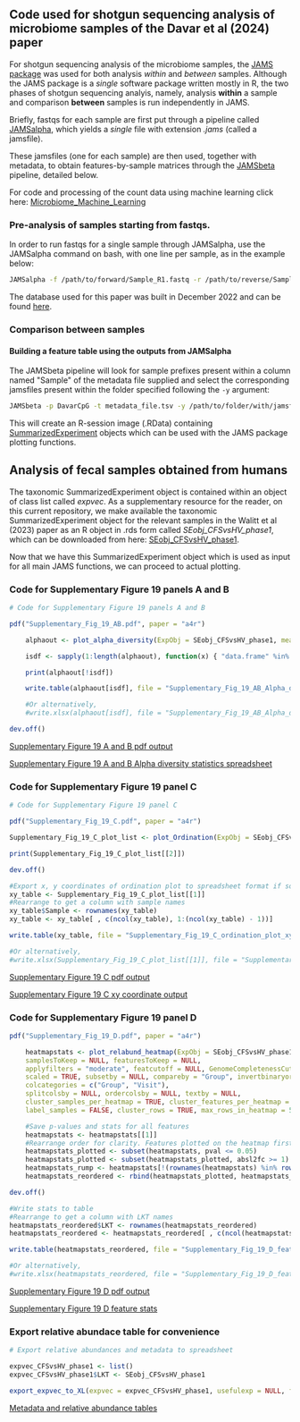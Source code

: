 ## Code used for shotgun sequencing analysis of microbiome samples of the Davar et al (2024) paper

For shotgun sequencing analysis of the microbiome samples, the [JAMS package](https://github.com/johnmcculloch/JAMS_BW) was used for both analysis *within* and *between* samples. Although the JAMS package is a *single* software package written mostly in R, the two phases of shotgun sequencing analyis, namely, analysis **within** a sample and comparison **between** samples is run independently in JAMS.

Briefly, fastqs for each sample are first put through a pipeline called [JAMSalpha](https://github.com/johnmcculloch/JAMS_BW/wiki/JAMSalpha), which yields a _single_ file with extension _.jams_ (called a jamsfile).

These jamsfiles (one for each sample) are then used, together with metadata, to obtain features-by-sample matrices through the [JAMSbeta](https://github.com/johnmcculloch/JAMS_BW/wiki/JAMSbeta) pipeline, detailed below.

For code and processing of the count data using machine learning click here: [Microbiome_Machine_Learning](docs/Microbiome_Machine_Learning.md)

### Pre-analysis of samples starting from fastqs.
In order to run fastqs for a single sample through JAMSalpha, use the JAMSalpha command on bash, with one line per sample, as in the example below:
```bash
JAMSalpha -f /path/to/forward/Sample_R1.fastq -r /path/to/reverse/Sample_R2.fastq -d /path/to/JAMSdb/JAMSdbApr2020_96Gbk2db -A metagenome -p SamplePrefix
```

The database used for this paper was built in December 2022 and can be found [here](https://hpc.nih.gov/~mccullochja/JAMSdb202212.tar.gz).

### Comparison between samples
#### Building a feature table using the outputs from JAMSalpha
The JAMSbeta pipeline will look for sample prefixes present within a column named "Sample" of the metadata file supplied and select the corresponding jamsfiles present within the folder specified following the `-y` argument:

```bash
JAMSbeta -p DavarCpG -t metadata_file.tsv -y /path/to/folder/with/jamsfiles
```

This will create an R-session image (.RData) containing [SummarizedExperiment](https://bioconductor.org/packages/release/bioc/html/SummarizedExperiment.html) objects which can be used with the JAMS package plotting functions.

## Analysis of fecal samples obtained from humans

The taxonomic SummarizedExperiment object is contained within an object of class list called _expvec_.
As a supplementary resource for the reader, on this current repository, we make available the taxonomic SummarizedExperiment object for the relevant samples in the Walitt et al (2023) paper as an R object in .rds form called _SEobj_CFSvsHV_phase1_, which can be downloaded from here: [SEobj_CFSvsHV_phase1](../data/SEobj_CFSvsHV_phase1.rds).

Now that we have this SummarizedExperiment object which is used as input for all main JAMS functions, we can proceed to actual plotting.


### Code for Supplementary Figure 19 panels A and B

```R
# Code for Supplementary Figure 19 panels A and B

pdf("Supplementary_Fig_19_AB.pdf", paper = "a4r")

    alphaout <- plot_alpha_diversity(ExpObj = SEobj_CFSvsHV_phase1, measures = c("Observed", "InvSimpson"), stratify_by_kingdoms = TRUE, glomby = NULL, samplesToKeep = NULL, featuresToKeep = NULL, subsetby = NULL, compareby = "Group", colourby = "Group", shapeby = NULL, facetby = NULL, wrap_facet = FALSE, overlay_boxplot = FALSE, applyfilters = "light", featcutoff = NULL, GenomeCompletenessCutoff = NULL, PctFromCtgscutoff = NULL, PPM_normalize_to_bases_sequenced = FALSE, cdict = NULL, addtit = "Only samples from visit 1", signiflabel = "p.format", max_pairwise_cats = 4, ignoreunclassified = TRUE, class_to_ignore = "N_A", returnstats = TRUE)

    isdf <- sapply(1:length(alphaout), function(x) { "data.frame" %in% (sapply(alphaout, class)[[x]]) } )

    print(alphaout[!isdf])

    write.table(alphaout[isdf], file = "Supplementary_Fig_19_AB_Alpha_diversity_stats.tsv", quote = FALSE, sep = "\t", row.names = FALSE)

    #Or alternatively,
    #write.xlsx(alphaout[isdf], file = "Supplementary_Fig_19_AB_Alpha_diversity_stats.xlsx", colnames = TRUE, rownames = FALSE, colWidths = "auto", borders = "all")

dev.off()

```

[Supplementary Figure 19 A and B pdf output](../pdfs/Supplementary_Fig_19_AB.pdf)

[Supplementary Figure 19 A and B Alpha diversity statistics spreadsheet](../data/Supplementary_Fig_19_AB_Alpha_diversity_stats.tsv)




### Code for Supplementary Figure 19 panel C

```R
# Code for Supplementary Figure 19 panel C

pdf("Supplementary_Fig_19_C.pdf", paper = "a4r")

Supplementary_Fig_19_C_plot_list <- plot_Ordination(ExpObj = SEobj_CFSvsHV_phase1, glomby = NULL, subsetby = NULL, samplesToKeep = NULL, samplesToHighlight = NULL, featuresToKeep = NULL, ignoreunclassified = TRUE, applyfilters = NULL, featcutoff = NULL, GenomeCompletenessCutoff = NULL, PctFromCtgscutoff = NULL, PPM_normalize_to_bases_sequenced = FALSE, algorithm = "PCoA", distmethod = "bray", compareby = "Group", colourby = "Group", shapeby = "Visit", ellipseby = "Group", sizeby = NULL, pairby = NULL, textby = NULL, dotsize = 2, dotborder = NULL, log2tran = TRUE, transp = TRUE, perplx = NULL, max_neighbors = 15, permanova = TRUE, plotcentroids = plotcentroids, highlight_centroids = FALSE, show_centroid_distances = FALSE, addtit = paste("Only samples from visit 1"), cdict = NULL, grid = FALSE, forceaspectratio = 1, threads = 8, class_to_ignore = "N_A", return_coordinates_matrix = TRUE)

print(Supplementary_Fig_19_C_plot_list[[2]])

dev.off()

#Export x, y coordinates of ordination plot to spreadsheet format if so wished
xy_table <- Supplementary_Fig_19_C_plot_list[[1]]
#Rearrange to get a column with sample names
xy_table$Sample <- rownames(xy_table)
xy_table <- xy_table[ , c(ncol(xy_table), 1:(ncol(xy_table) - 1))]

write.table(xy_table, file = "Supplementary_Fig_19_C_ordination_plot_xy_coordinates.tsv", quote = FALSE, sep = "\t", row.names = FALSE)

#Or alternatively,
#write.xlsx(Supplementary_Fig_19_C_plot_list[[1]], file = "Supplementary_Fig_19_C_ordination_plot_xy_coordinates.xlsx", colNames = TRUE, rowNames = TRUE, colWidths = "auto", borders = "all")

```

[Supplementary Figure 19 C pdf output](../pdfs/Supplementary_Fig_19_C.pdf)

[Supplementary Figure 19 C xy coordinate output](../data/Supplementary_Fig_19_C_ordination_plot_xy_coordinates.tsv)




### Code for Supplementary Figure 19 panel D

```R
pdf("Supplementary_Fig_19_D.pdf", paper = "a4r")

    heatmapstats <- plot_relabund_heatmap(ExpObj = SEobj_CFSvsHV_phase1, glomby = NULL, hmtype = "comparative",
    samplesToKeep = NULL, featuresToKeep = NULL,
    applyfilters = "moderate", featcutoff = NULL, GenomeCompletenessCutoff = NULL, PPM_normalize_to_bases_sequenced = FALSE,
    scaled = TRUE, subsetby = NULL, compareby = "Group", invertbinaryorder = TRUE, showonlypbelow = 0.05, adj_pval_for_threshold = FALSE, minl2fc = 1, ntop = NULL,
    colcategories = c("Group", "Visit"),
    splitcolsby = NULL, ordercolsby = NULL, textby = NULL,
    cluster_samples_per_heatmap = TRUE, cluster_features_per_heatmap = TRUE,
    label_samples = FALSE, cluster_rows = TRUE, max_rows_in_heatmap = 50, no_underscores = TRUE, showGram = TRUE, show_GenomeCompleteness = TRUE, addtit = NULL, returnstats = TRUE)

    #Save p-values and stats for all features
    heatmapstats <- heatmapstats[[1]]
    #Rearrange order for clarity. Features plotted on the heatmap first.
    heatmapstats_plotted <- subset(heatmapstats, pval <= 0.05)
    heatmapstats_plotted <- subset(heatmapstats_plotted, absl2fc >= 1)
    heatmapstats_rump <- heatmapstats[!(rownames(heatmapstats) %in% rownames(heatmapstats_plotted)), ]
    heatmapstats_reordered <- rbind(heatmapstats_plotted, heatmapstats_rump)

dev.off()

#Write stats to table
#Rearrange to get a column with LKT names
heatmapstats_reordered$LKT <- rownames(heatmapstats_reordered)
heatmapstats_reordered <- heatmapstats_reordered[ , c(ncol(heatmapstats_reordered), 1:(ncol(heatmapstats_reordered) - 1))]

write.table(heatmapstats_reordered, file = "Supplementary_Fig_19_D_feature_stats.tsv", quote = FALSE, sep = "\t", row.names = FALSE)

#Or alternatively,
#write.xlsx(heatmapstats_reordered, file = "Supplementary_Fig_19_D_feature_stats.xlsx", colNames = TRUE, rowNames = TRUE, colWidths = "auto", borders = "all")

```

[Supplementary Figure 19 D pdf output](../pdfs/Supplementary_Fig_19_D.pdf)

[Supplementary Figure 19 D feature stats](../data/Supplementary_Fig_19_D_feature_stats.tsv)


### Export relative abundace table for convenience

```R
# Export relative abundances and metadata to spreadsheet

expvec_CFSvsHV_phase1 <- list()
expvec_CFSvsHV_phase1$LKT <- SEobj_CFSvsHV_phase1

export_expvec_to_XL(expvec = expvec_CFSvsHV_phase1, usefulexp = NULL, filename = generate_filename(paste("Walitt2023_Microbiome", "metadata_and_PPM_relative_abundance", sep = "_"), suffix = "xlsx"), asPPM = TRUE, PPM_normalize_to_bases_sequenced = TRUE, applyfilters = "light")

```
[Metadata and relative abundance tables](../data/Walitt2023_Microbiome_metadata_and_PPM_relative_abundance.xlsx)
